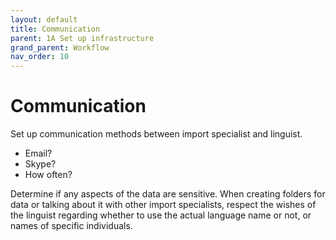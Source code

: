 ```yaml
---
layout: default
title: Communication
parent: 1A Set up infrastructure
grand_parent: Workflow
nav_order: 10
---
```

# Communication

Set up communication methods between import specialist and linguist.
  - Email?
  - Skype?
  - How often?

Determine if any aspects of the data are sensitive.  When creating folders for data or talking about it with other import specialists, respect the wishes of the linguist regarding whether to use the actual language name or not, or names of specific individuals.
